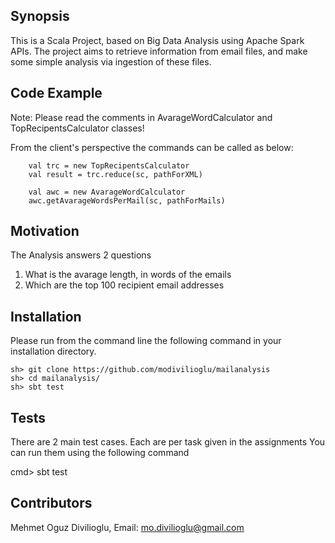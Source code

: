 ## Synopsis

This is a Scala Project, based on Big Data Analysis using Apache Spark APIs. The project aims 
to retrieve information from email files, and make some simple analysis via ingestion of these files.


## Code Example

Note: Please read the comments in AvarageWordCalculator and TopRecipentsCalculator classes!

From the client's perspective the commands can be called as below:

```
	val trc = new TopRecipentsCalculator
    val result = trc.reduce(sc, pathForXML) 
    
    val awc = new AvarageWordCalculator
    awc.getAvarageWordsPerMail(sc, pathForMails) 
```    

## Motivation

The Analysis answers 2 questions
1. What is the avarage length, in words of the emails
2. Which are the top 100 recipient email addresses

## Installation

Please run from the command line the following command in your installation directory.

```
sh> git clone https://github.com/modivilioglu/mailanalysis
sh> cd mailanalysis/
sh> sbt test
```

## Tests

There are 2 main test cases. Each are per task given in the assignments
You can run them using the following command

cmd> sbt test

## Contributors

Mehmet Oguz Divilioglu, Email: mo.divilioglu@gmail.com